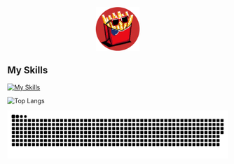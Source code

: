 <div id="header" align="center">
  <img src="./images/potatoman-circle.png" width="100"/>
</div>

## My Skills

[![My Skills](https://skillicons.dev/icons?i=js,html,css,sass,ruby,rails,react,nextjs,ts,tailwind,emotion,threejs,astro,vite,docker,firebase,npm,babel,gulp,webpack,xd,figma,git,github,netlify)](https://skillicons.dev)

![Top Langs](https://github-readme-stats.vercel.app/api/top-langs/?username=potatoman-dev&layout=compact)

<picture>
  <source media="(prefers-color-scheme: dark)" srcset="https://raw.githubusercontent.com/potatoman-dev/potatoman-dev/output/github-contribution-grid-snake-dark.svg">
  <source media="(prefers-color-scheme: light)" srcset="https://raw.githubusercontent.com/potatoman-dev/potatoman-dev/output/github-contribution-grid-snake.svg">
  <img alt="github contribution grid snake animation" src="https://raw.githubusercontent.com/potatoman-dev/potatoman-dev/output/github-contribution-grid-snake.svg">
</picture>

<!--![Potatoman's GitHub stats](https://github-readme-stats.vercel.app/api?username=potatoman-dev&show_icons=true&theme=github_dark_dimmed=)
-->

<!--
**potatoman-dev/potatoman-dev** is a ✨ _special_ ✨ repository because its `README.md` (this file) appears on your GitHub profile.

Here are some ideas to get you started:

- 🔭 I’m currently working on ...
- 🌱 I’m currently learning ...
- 👯 I’m looking to collaborate on ...
- 🤔 I’m looking for help with ...
- 💬 Ask me about ...
- 📫 How to reach me: ...
- 😄 Pronouns: ...
- ⚡ Fun fact: ...
-->
